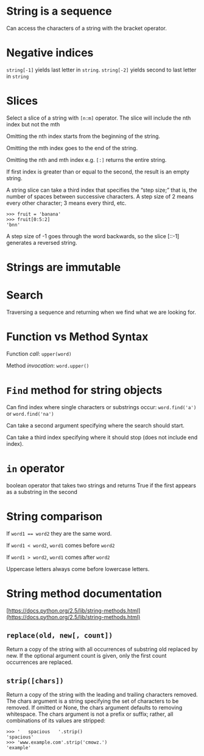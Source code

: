 # String is a sequence

Can access the characters of a string with the bracket operator.

# Negative indices

`string[-1]` yields last letter in `string`. `string[-2]` yields second to last letter in `string`

# Slices

Select a slice of a string with `[n:m]` operator. The slice will include the nth index but not the mth

Omitting the nth index starts from the beginning of the string.

Omitting the mth index goes to the end of the string.

Omitting the nth and mth index e.g. `[:]` returns the entire string.

If first index is greater than or equal to the second, the result is an empty string.

A string slice can take a third index that specifies the “step size;” that is, the number of spaces between successive characters. A step size of 2 means every other character; 3 means every third, etc.

```
>>> fruit = 'banana'
>>> fruit[0:5:2]
'bnn'
```

A step size of -1 goes through the word backwards, so the slice [::-1] generates a reversed string.

# Strings are immutable

# Search

Traversing a sequence and returning when we find what we are looking for.

# Function vs Method Syntax

Function *call*: `upper(word)`

Method *invocation*: `word.upper()`

# `Find` method for string objects

Can find index where single characters or substrings occur: `word.find('a')` or `word.find('na')`

Can take a second argument specifying where the search should start. 

Can take a third index specifying where it should stop (does not include end index).

# `in` operator

boolean operator that takes two strings and returns True if the first appears as a substring in the second

# String comparison

If `word1 == word2` they are the same word.

If `word1 < word2`, `word1` comes before `word2`

If `word1 > word2`, `word1` comes after `word2`

Uppercase letters always come before lowercase letters. 

# String method documentation

[https://docs.python.org/2.5/lib/string-methods.html](https://docs.python.org/2.5/lib/string-methods.html)

## `replace(old, new[, count])`

Return a copy of the string with all occurrences of substring old replaced by new. If the optional argument count is given, only the first count occurrences are replaced.

## `strip([chars])`

Return a copy of the string with the leading and trailing characters removed. The chars argument is a string specifying the set of characters to be removed. If omitted or None, the chars argument defaults to removing whitespace. The chars argument is not a prefix or suffix; rather, all combinations of its values are stripped:

```
>>> '   spacious   '.strip()
'spacious'
>>> 'www.example.com'.strip('cmowz.')
'example'
```